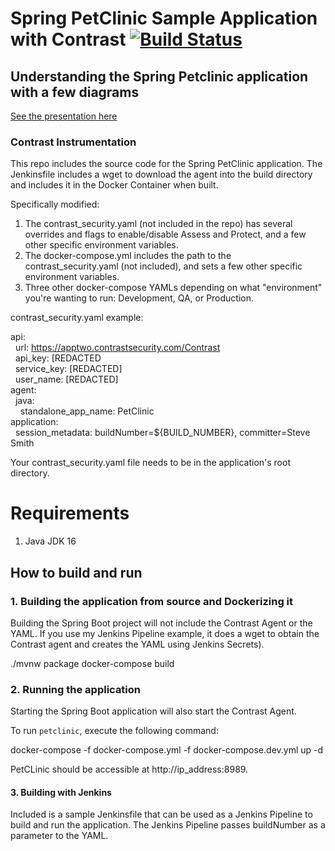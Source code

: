 # Spring PetClinic Sample Application with Contrast [![Build Status](https://github.com/spring-projects/spring-petclinic/actions/workflows/maven-build.yml/badge.svg)](https://github.com/spring-projects/spring-petclinic/actions/workflows/maven-build.yml)

## Understanding the Spring Petclinic application with a few diagrams
<a href="https://speakerdeck.com/michaelisvy/spring-petclinic-sample-application">See the presentation here</a>

### Contrast Instrumentation
This repo includes the source code for the Spring PetClinic application. The Jenkinsfile includes a wget to download the agent into the build directory and includes it in the Docker Container when built. 

Specifically modified:

1. The contrast_security.yaml (not included in the repo) has several overrides and flags to enable/disable Assess and Protect, and a few other specific environment variables.
2. The docker-compose.yml includes the path to the contrast_security.yaml (not included), and sets a few other specific environment variables.
3. Three other docker-compose YAMLs depending on what "environment" you're wanting to run: Development, QA, or Production.

contrast_security.yaml example:

api:<br>
&nbsp;&nbsp;url: https://apptwo.contrastsecurity.com/Contrast<br>
&nbsp;&nbsp;api_key: [REDACTED<br>
&nbsp;&nbsp;service_key: [REDACTED]<br>
&nbsp;&nbsp;user_name: [REDACTED]<br>
agent:<br>
&nbsp;&nbsp;java:<br>
&nbsp;&nbsp;&nbsp;&nbsp;standalone_app_name: PetClinic<br>
application:<br>
&nbsp;&nbsp;session_metadata: buildNumber=${BUILD_NUMBER}, committer=Steve Smith<br>

Your contrast_security.yaml file needs to be in the application's root directory.

# Requirements

1. Java JDK 16

## How to build and run

### 1. Building the application from source and Dockerizing it
Building the Spring Boot project will not include the Contrast Agent or the YAML. If you use my Jenkins Pipeline example, it does a wget to obtain the Contrast agent and creates the YAML using Jenkins Secrets).

./mvnw package
docker-compose build

### 2. Running the application 
Starting the Spring Boot application will also start the Contrast Agent.

To run `petclinic`, execute the following command:

docker-compose -f docker-compose.yml -f docker-compose.dev.yml up -d

PetCLinic should be accessible at http://ip_address:8989.

#### 3. Building with Jenkins
Included is a sample Jenkinsfile that can be used as a Jenkins Pipeline to build and run the application. The Jenkins Pipeline passes buildNumber as a parameter to the YAML.
